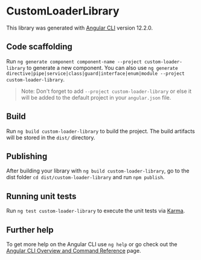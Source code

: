 # CustomLoaderLibrary

This library was generated with [Angular CLI](https://github.com/angular/angular-cli) version 12.2.0.

## Code scaffolding

Run `ng generate component component-name --project custom-loader-library` to generate a new component. You can also use `ng generate directive|pipe|service|class|guard|interface|enum|module --project custom-loader-library`.
> Note: Don't forget to add `--project custom-loader-library` or else it will be added to the default project in your `angular.json` file. 

## Build

Run `ng build custom-loader-library` to build the project. The build artifacts will be stored in the `dist/` directory.

## Publishing

After building your library with `ng build custom-loader-library`, go to the dist folder `cd dist/custom-loader-library` and run `npm publish`.

## Running unit tests

Run `ng test custom-loader-library` to execute the unit tests via [Karma](https://karma-runner.github.io).

## Further help

To get more help on the Angular CLI use `ng help` or go check out the [Angular CLI Overview and Command Reference](https://angular.io/cli) page.
